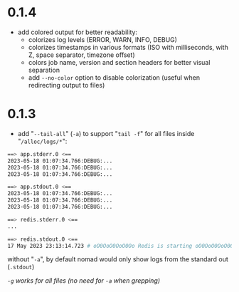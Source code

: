# 0.1.4

* add colored output for better readability:
  * colorizes log levels (ERROR, WARN, INFO, DEBUG)
  * colorizes timestamps in various formats (ISO with milliseconds, with Z, space separator, timezone offset)
  * colors job name, version and section headers for better visual separation
  * add `--no-color` option to disable colorization (useful when redirecting output to files)

# 0.1.3

* add "`--tail-all`" (`-a`) to support "`tail -f`" for all files inside "`/alloc/logs/*`":

```bash
==> app.stderr.0 <==
2023-05-18 01:07:34.766:DEBUG:...
2023-05-18 01:07:34.766:DEBUG:...
2023-05-18 01:07:34.766:DEBUG:...

==> app.stdout.0 <==
2023-05-18 01:07:34.766:DEBUG:...
2023-05-18 01:07:34.766:DEBUG:...
2023-05-18 01:07:34.766:DEBUG:...

==> redis.stderr.0 <==
...

==> redis.stdout.0 <==
17 May 2023 23:13:14.723 # oO0OoO0OoO0Oo Redis is starting oO0OoO0OoO0Oo
```

without "`-a`", by default nomad would only show logs from the standard out (`.stdout`)

_`-g` works for all files (no need for `-a` when grepping)_

